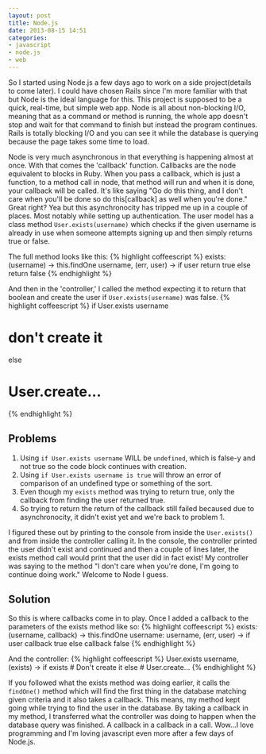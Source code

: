 ```yaml
---
layout: post
title: Node.js
date: 2013-08-15 14:51
categories:
- javascript
- node.js
- web
---
```


So I started using Node.js a few days ago to work on a side project(details to come later). I could have chosen Rails since I'm more familiar with that but Node is the ideal language for this. This project is supposed to be a quick, real-time, but simple web app. Node is all about non-blocking I/O, meaning that as a command or method is running, the whole app doesn't stop and wait for that command to finish but instead the program continues. Rails is totally blocking I/O and you can see it while the database is querying because the page takes some time to load.

Node is very much asynchronous in that everything is happening almost at once. With that comes the 'callback' function. Callbacks are the node equivalent to blocks in Ruby. When you pass a callback, which is just a function, to a method call in node, that method will run and when it is done, your callback will be called. It's like saying "Go do this thing, and I don't care when you'll be done so do this[callback] as well when you're done." Great right? Yea but this asynchronocity has tripped me up in a couple of places. Most notably while setting up authentication. The user model has a class method `User.exists(username)` which checks if the given username is already in use when someone attempts signing up and then simply returns true or false.

The full method looks like this:
{% highlight coffeescript %}
exists: (username) ->
  this.findOne username, (err, user) ->
    if user
      return true
    else
      return false
{% endhighlight %}

And then in the 'controller,' I called the method expecting it to return that boolean and create the user if `User.exists(username)` was false.
{% highlight coffeescript %}
if User.exists username
  # don't create it
else
  # User.create...
{% endhighlight %}

Problems
---------------------
1. Using `if User.exists username` WILL be `undefined`, which is false-y and not true so the code block continues with creation.
2. Using `if User.exists username is true` will throw an error of comparison of an undefined type or something of the sort.
3. Even though my `exists` method was trying to return true, only the callback from finding the user returned true.
4. So trying to return the return of the callback still failed becaused due to asynchronocity, it didn't exist yet and we're back to problem 1.

I figured these out by printing to the console from inside the `User.exists()` and from inside the controller calling it. In the console, the controller printed the user didn't exist and continued and then a couple of lines later, the exists  method call would print that the user did in fact exist! My controller was saying to the method "I don't care when you're done, I'm going to continue doing work." Welcome to Node I guess.

Solution
--------------------
So this is where callbacks come in to play. Once I added a callback to the parameters of the exists method like so:
{% highlight coffeescript %}
exists: (username, callback) ->
  this.findOne username: username, (err, user) ->
    if user
      callback true
    else
      callback false
{% endhighlight %}

And the controller:
{% highlight coffeescript %}
User.exists username, (exists) ->
  if exists
    # Don't create it
  else
    # User.create...
{% endhighlight %}

If you followed what the exists method was doing earlier, it calls the `findOne()` method which will find the first thing in the database matching given criteria and it also takes a callback. This means, my method kept going while trying to find the user in the database. By taking a callback in my method, I transferred what the controller was doing to happen when the database query was finished. A callback in a callback in a call. Wow...I love programming and I'm loving javascript even more after a few days of Node.js.
